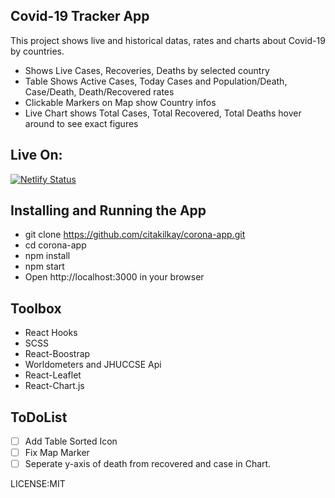 ## Covid-19 Tracker App
This project shows live and historical datas, rates and charts about Covid-19 by countries.
 - Shows Live Cases, Recoveries, Deaths by selected country
 - Table Shows Active Cases, Today Cases and Population/Death, Case/Death, Death/Recovered rates
 - Clickable Markers on Map show Country infos
 - Live Chart shows Total Cases, Total Recovered, Total Deaths hover around to see exact figures
## Live On:
[![Netlify Status](https://api.netlify.com/api/v1/badges/0e68604c-d51b-42ee-99f8-9e65e2cbf95a/deploy-status)](https://app.netlify.com/sites/corona-watch-app/deploys)

## Installing and Running the App
 - git clone https://github.com/citakilkay/corona-app.git
 - cd corona-app
 - npm install
 - npm start 
 - Open http://localhost:3000 in your browser

## Toolbox
 - React Hooks
 - SCSS
 - React-Boostrap
 - Worldometers and JHUCCSE Api
 - React-Leaflet
 - React-Chart.js

## ToDoList
 - [ ] Add Table Sorted Icon
 - [ ] Fix Map Marker
 - [ ] Seperate y-axis of death from recovered and case in Chart.

LICENSE:MIT 
